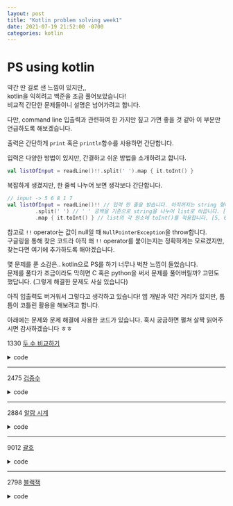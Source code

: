 ```yaml
---
layout: post
title: "Kotlin problem solving week1" 
date: 2021-07-19 21:52:00 -0700
categories: kotlin 
---
```

<h1>PS using kotlin</h1> 
약간 딴 길로 샌 느낌이 있지만,, <br>
kotlin을 익히려고 백준을 조금 풀어보았습니다! <br>
비교적 간단한 문제들이니 설명은 넘어가려고 합니다.

다만, command line 입출력과 관련하여 한 가지만 짚고 가면 좋을 것 같아 이 부분만 언급하도록 해보겠습니다.

출력은 간단하게 `print` 혹은 `println`함수를 사용하면 간단합니다.

입력은 다양한 방법이 있지만, 간결하고 쉬운 방법을 소개하려고 합니다.
```kotlin
val listOfInput = readLine()!!.split(' ').map { it.toInt() }
```

복잡하게 생겼지만, 한 줄씩 나누어 보면 생각보다 간단합니다.

```kotlin
// input -> 5 6 8 1 7
val listOfInput = readLine()!! // 입력 한 줄을 받습니다. 아직까지는 string 형태입니다. "5 6 8 1 7"
		 .split(' ') // ' ' 공백을 기준으로 string을 나누어 list로 바꿉니다. ["5", "6", "8", "1", "7"]
		 .map { it.toInt() } // list의 각 원소에 toInt()를 적용합니다. [5, 6, 8, 1, 7]
``` 

참고로 `!!` operator는 값이 null일 때 `NullPointerException`을 throw합니다.			 <br>
구글링을 통해 찾은 코드라 아직 왜 `!!` operator를 붙이는지는 정확하게는 모르겠지만,<br>
찾는다면 여기에 추가하도록 해야겠습니다.

몇 문제를 푼 소감은.. kotlin으로 PS를 하기 너무나 벅찬 느낌이 들었습니다.<br>
문제를 풀다가 조금이라도 막히면 C 혹은 python을 써서 문제를 풀어버릴까? 고민도 했답니다. (그렇게 해결한 문제도 사실 있습니다)<br>

아직 입출력도 버거워서 그렇다고 생각하고 있습니다! 앱 개발과 약간 거리가 있지만, 틈틈이 코틀린 활용을 해보려고 합니다.

아래에는 문제와 문제 해결에 사용한 코드가 있습니다. 혹시 궁금하면 펼쳐 살짝 읽어주시면 감사하겠습니다 ㅎㅎ

1330 [두 수 비교하기](https://www.acmicpc.net/problem/1330)
<details><summary>code</summary>

```kotlin
fun readInts() = readLine()!!.split(' ').map { it.toInt() }
 
fun main(args: Array<String>) {
    val (a, b) = readInts()
    if (a > b) {
        println('>')
    } else if (a < b){
        println('<')
    } else {
        println("==")
    }
}
```

</details>

---

2475 [검증수](https://www.acmicpc.net/problem/2475)

<details><summary>code</summary>

```kotlin
fun readInts() = readLine()!!.split(' ').map { it.toInt() }

fun main(args: Array<String>) {
     print((readInts().map { it * it }).sum() % 10)
}
```


</details>

---

2884 [알람 시계](https://www.acmicpc.net/problem/2884)
<details><summary>code</summary>

```kotlin
fun readInts() = readLine()!!.split(' ').map { it.toInt() }
 
fun main(args: Array<String>) {
    val (H, M) = readInts()
    var time = H * 60 + M - 45
    
    if (time < 0) {
        time += 60 * 24
    }
    
    println("${time/60} ${time%60}")
}
```
</details>

---

9012 [괄호](https://www.acmicpc.net/problem/9012)
<details><summary>code</summary>

```kotlin
fun main(args: Array<String>) {
    val T = readLine()!!.toInt()
    
    for (i in 1..T) {
        val string = readLine()!!
        var isVPS = true
        var depth = 0
        for (ch in string) {
            if (ch == '(')
                depth += 1
            else if(ch == ')')
                depth -= 1
            if (depth < 0)
                isVPS = false
        }
        if (isVPS && depth == 0)
            isVPS = true
        else if (depth != 0)
            isVPS = false
        
        println("${if (isVPS) "YES" else "NO"}")
    }
}
```
</details>

---

2798 [블랙잭](https://www.acmicpc.net/problem/2798)
<details><summary>code</summary>

```kotlin
fun readInt() = readLine()!!.split(" ").map { it.toInt() }
fun main(args: Array<String>) {
    val (_, sum) = readInt()
    val list = readInt()
    var output = -1

    for (n1 in list) {
        for (n2 in list) {
            for (n3 in list) {
                if (n1 != n2 && n2 != n3 && n1 != n3) {
                    if(n1 + n2 + n3 <= sum && n1 + n2 + n3 > output)
                        output = n1 + n2 + n3
                }
            }
        }
    }

    println(output)

}
```

</details>


